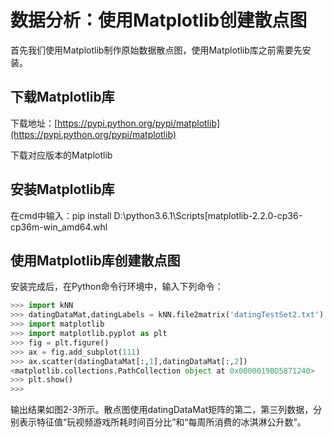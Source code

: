 # 数据分析：使用Matplotlib创建散点图

首先我们使用Matplotlib制作原始数据散点图，使用Matplotlib库之前需要先安装。

## 下载Matplotlib库

下载地址：[https://pypi.python.org/pypi/matplotlib](https://pypi.python.org/pypi/matplotlib)

下载对应版本的Matplotlib

## 安装Matplotlib库

在cmd中输入：pip install D:\python3.6.1\Scripts\[matplotlib-2.2.0-cp36-cp36m-win\_amd64.whl

## 使用Matplotlib库创建散点图

安装完成后，在Python命令行环境中，输入下列命令：

```py
>>> import kNN
>>> datingDataMat,datingLabels = kNN.file2matrix('datingTestSet2.txt')
>>> import matplotlib
>>> import matplotlib.pyplot as plt
>>> fig = plt.figure()
>>> ax = fig.add_subplot(111)
>>> ax.scatter(datingDataMat[:,1],datingDataMat[:,2])
<matplotlib.collections.PathCollection object at 0x0000019BD5871240>
>>> plt.show()
>>>
```

输出结果如图2-3所示。散点图使用datingDataMat矩阵的第二，第三列数据，分别表示特征值“玩视频游戏所耗时间百分比”和“每周所消费的冰淇淋公升数”。

